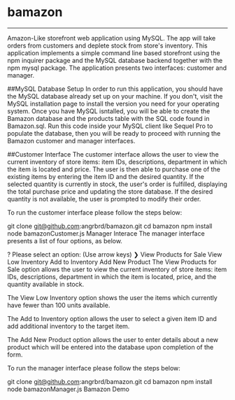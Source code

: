 # bamazon
__________________________________________________________
Amazon-Like storefront web application using MySQL. The app will take orders from customers and deplete stock from store's inventory. 
This application implements a simple command line based storefront using the npm inquirer package and the MySQL database backend together with the npm mysql package. The application presents two interfaces: customer and manager.

##MySQL Database Setup
In order to run this application, you should have the MySQL database already set up on your machine. If you don't, visit the MySQL installation page to install the version you need for your operating system. Once you have MySQL isntalled, you will be able to create the Bamazon database and the products table with the SQL code found in Bamazon.sql. Run this code inside your MySQL client like Sequel Pro to populate the database, then you will be ready to proceed with running the Bamazon customer and manager interfaces.

##Customer Interface
The customer interface allows the user to view the current inventory of store items: item IDs, descriptions, department in which the item is located and price. The user is then able to purchase one of the existing items by entering the item ID and the desired quantity. If the selected quantity is currently in stock, the user's order is fulfilled, displaying the total purchase price and updating the store database. If the desired quantity is not available, the user is prompted to modify their order.

To run the customer interface please follow the steps below:

git clone git@github.com:angrbrd/bamazon.git
cd bamazon
npm install
node bamazonCustomer.js
Manager Interace
The manager interface presents a list of four options, as below.

? Please select an option: (Use arrow keys)
❯ View Products for Sale 
  View Low Inventory 
  Add to Inventory 
  Add New Product
The View Products for Sale option allows the user to view the current inventory of store items: item IDs, descriptions, department in which the item is located, price, and the quantity available in stock.

The View Low Inventory option shows the user the items which currently have fewer than 100 units available.

The Add to Inventory option allows the user to select a given item ID and add additional inventory to the target item.

The Add New Product option allows the user to enter details about a new product which will be entered into the database upon completion of the form.

To run the manager interface please follow the steps below:

git clone git@github.com:angrbrd/bamazon.git
cd bamazon
npm install
node bamazonManager.js
Bamazon Demo
